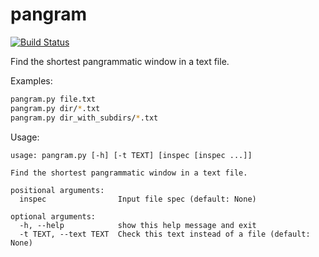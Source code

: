 pangram
=======

[![Build Status](https://travis-ci.org/hugovk/pangram.svg?branch=master)](https://travis-ci.org/hugovk/pangram)

Find the shortest pangrammatic window in a text file.

Examples:

```sh
pangram.py file.txt
pangram.py dir/*.txt
pangram.py dir_with_subdirs/*.txt
```

Usage:

```
usage: pangram.py [-h] [-t TEXT] [inspec [inspec ...]]

Find the shortest pangrammatic window in a text file.

positional arguments:
  inspec                Input file spec (default: None)

optional arguments:
  -h, --help            show this help message and exit
  -t TEXT, --text TEXT  Check this text instead of a file (default: None)
```

